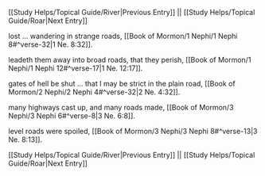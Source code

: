 [[Study Helps/Topical Guide/River|Previous Entry]]  ||  [[Study Helps/Topical Guide/Roar|Next Entry]]

 lost ... wandering in strange roads, [[Book of Mormon/1 Nephi/1 Nephi 8#^verse-32|1 Ne. 8:32]].

 leadeth them away into broad roads, that they perish, [[Book of Mormon/1 Nephi/1 Nephi 12#^verse-17|1 Ne. 12:17]].

 gates of hell be shut ... that I may be strict in the plain road, [[Book of Mormon/2 Nephi/2 Nephi 4#^verse-32|2 Ne. 4:32]].

 many highways cast up, and many roads made, [[Book of Mormon/3 Nephi/3 Nephi 6#^verse-8|3 Ne. 6:8]].

 level roads were spoiled, [[Book of Mormon/3 Nephi/3 Nephi 8#^verse-13|3 Ne. 8:13]].

[[Study Helps/Topical Guide/River|Previous Entry]]  ||  [[Study Helps/Topical Guide/Roar|Next Entry]]